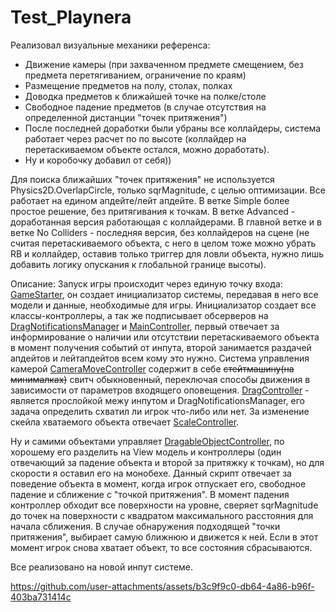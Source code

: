 # Test_Playnera

Реализовал визуальные механики референса:
- Движение камеры (при захваченном предмете смещением, без предмета перетягиванием, ограничение по краям)
- Размещение предметов на полу, столах, полках
- Доводка предметов к ближайшей точке на полке/столе
- Свободное падение предметов (в случае отсутствия на определенной дистанции "точек притяжения")
- После последней доработки были убраны все коллайдеры, система работает через расчет по по высоте (коллайдер на перетаскиваемом объекте остался, можно доработать).
- Ну и коробочку добавил от себя))

Для поиска ближайших "точек притяжения" не используется Physics2D.OverlapCircle, только sqrMagnitude, с целью оптимизации. Все работает на едином апдейте/лейт апдейте. В ветке Simple более простое решение, без притягивания к точкам. В ветке Advanced - доработанная версия работающая с коллайдерами. В главной ветке и в ветке No Colliders - последняя версия, без коллайдеров на сцене (не считая перетаскиваемого объекта, с него в целом тоже можно убрать RB и коллайдер, оставив только триггер для ловли объекта, нужно лишь добавить логику опускания к глобальной границе высоты).

Описание:
Запуск игры происходит через единую точку входа: [GameStarter](Assets/Scripts/GameStarter.cs), он создает инициализатор системы, передавая в него все модели и данные, необходимые для игры. Инициализатор создает все классы-контроллеры, а так же подписывает обсерверов на [DragNotificationsManager](Assets/Scripts/Controllers/DragFeature/DragNotificationsManager.cs) и [MainController](Assets/Scripts/Controllers/Core/MainController.cs), первый отвечает за информирование о наличии или отсутствии перетаскиваемого объекта в момент получения событий от инпута, второй занимается раздачей апдейтов и лейтапдейтов всем кому это нужно. Система управления камерой [CameraMoveController](Assets/Scripts/Controllers/Camera/CameraMoveController.cs) содержит в себе ~~стейтмашину(на минималках)~~ свитч обыкновенный, переключая способы движения в зависимости от параметров входящего оповещения. [DragController](Assets/Scripts/Controllers/DragFeature/DragController.cs) - является прослойкой межу инпутом и DragNotificationsManager, его задача определить схватил ли игрок что-либо или нет. За изменение скейла хватаемого объекта отвечает [ScaleController](Assets/Scripts/Controllers/DragFeature/ScaleController.cs). 

Ну и самими объектами управляет [DragableObjectController](Assets/Scripts/Controllers/Object/DragableObjectController.cs), по хорошему его разделить на View модель и контроллеры (один отвечающий за падение объекта и второй за притяжку к точкам), но для скорости я оставил его на монобехе. Данный скрипт отвечает за поведение объекта в момент, когда игрок отпускает его, свободное падение и сближение с "точкой притяжения". В момент падения контроллер обходит все поверхности на уровне, сверяет sqrMagnitude до точек на поверхности c квадратом максимального расстояния для начала сближения. В случае обнаружения подходящей "точки притяжения", выбирает самую ближнюю и движется к ней. Если в этот момент игрок снова хватает объект, то все состояния сбрасываются.

Все реализовано на новой инпут системе.


https://github.com/user-attachments/assets/b3c9f9c0-db64-4a86-b96f-403ba731414c

